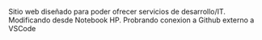 Sitio web diseñado para poder ofrecer servicios de desarrollo/IT.
Modificando desde Notebook HP.
Probrando conexion a Github externo a VSCode
